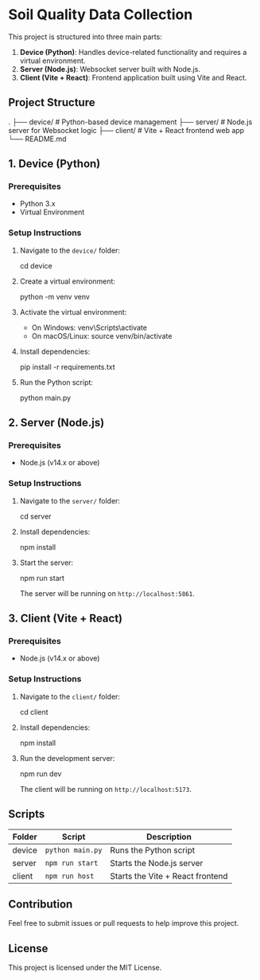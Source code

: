 # Soil Quality Data Collection

This project is structured into three main parts:

1. **Device (Python)**: Handles device-related functionality and requires a virtual environment.
2. **Server (Node.js)**: Websocket server built with Node.js.
3. **Client (Vite + React)**: Frontend application built using Vite and React.

## Project Structure

.
├── device/ # Python-based device management
├── server/ # Node.js server for Websocket logic
├── client/ # Vite + React frontend web app
└── README.md

## 1. Device (Python)

### Prerequisites

- Python 3.x
- Virtual Environment

### Setup Instructions

1. Navigate to the `device/` folder:

   cd device

2. Create a virtual environment:

   python -m venv venv

3. Activate the virtual environment:

   - On Windows:
     venv\Scripts\activate
   - On macOS/Linux:
     source venv/bin/activate

4. Install dependencies:

   pip install -r requirements.txt

5. Run the Python script:

   python main.py

## 2. Server (Node.js)

### Prerequisites

- Node.js (v14.x or above)

### Setup Instructions

1. Navigate to the `server/` folder:

   cd server

2. Install dependencies:

   npm install

3. Start the server:

   npm run start

   The server will be running on `http://localhost:5861`.

## 3. Client (Vite + React)

### Prerequisites

- Node.js (v14.x or above)

### Setup Instructions

1. Navigate to the `client/` folder:

   cd client

2. Install dependencies:

   npm install

3. Run the development server:

   npm run dev

   The client will be running on `http://localhost:5173`.

## Scripts

| Folder | Script           | Description                      |
| ------ | ---------------- | -------------------------------- |
| device | `python main.py` | Runs the Python script           |
| server | `npm run start`  | Starts the Node.js server        |
| client | `npm run host`   | Starts the Vite + React frontend |

## Contribution

Feel free to submit issues or pull requests to help improve this project.

## License

This project is licensed under the MIT License.
